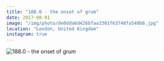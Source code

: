 ```yaml
---
title: "188.0 - the onset of grum"
date: 2017-08-01
image: "/img/photo/de0dda6d426bfaa3301f63748fa549b6.jpg"
location: "London, United Kingdom"
instagram: true
---
```


![188.0 - the onset of grum](/img/photo/de0dda6d426bfaa3301f63748fa549b6.jpg)
